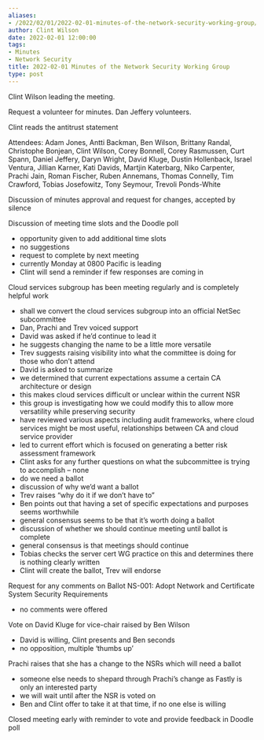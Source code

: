 ```yaml
---
aliases:
- /2022/02/01/2022-02-01-minutes-of-the-network-security-working-group/
author: Clint Wilson
date: 2022-02-01 12:00:00
tags:
- Minutes
- Network Security
title: 2022-02-01 Minutes of the Network Security Working Group
type: post
---
```


Clint Wilson leading the meeting.

Request a volunteer for minutes. Dan Jeffery volunteers.

Clint reads the antitrust statement

Attendees: Adam Jones, Antti Backman, Ben Wilson, Brittany Randal, Christophe Bonjean, Clint Wilson, Corey Bonnell, Corey Rasmussen, Curt Spann, Daniel Jeffery, Daryn Wright, David Kluge, Dustin Hollenback, Israel Ventura, Jillian Karner, Kati Davids, Martjin Katerbarg, Niko Carpenter, Prachi Jain, Roman Fischer, Ruben Annemans, Thomas Connelly, Tim Crawford, Tobias Josefowitz, Tony Seymour, Trevoli Ponds-White

Discussion of minutes approval and request for changes, accepted by silence

Discussion of meeting time slots and the Doodle poll

- opportunity given to add additional time slots
- no suggestions
- request to complete by next meeting
- currently Monday at 0800 Pacific is leading
- Clint will send a reminder if few responses are coming in

Cloud services subgroup has been meeting regularly and is completely helpful work

- shall we convert the cloud services subgroup into an official NetSec subcommittee
- Dan, Prachi and Trev voiced support
- David was asked if he’d continue to lead it
- he suggests changing the name to be a little more versatile
- Trev suggests raising visibility into what the committee is doing for those who don’t attend
- David is asked to summarize
- we determined that current expectations assume a certain CA architecture or design
- this makes cloud services difficult or unclear within the current NSR
- this group is investigating how we could modify this to allow more versatility while preserving security
- have reviewed various aspects including audit frameworks, where cloud services might be most useful, relationships between CA and cloud service provider
- led to current effort which is focused on generating a better risk assessment framework
- Clint asks for any further questions on what the subcommittee is trying to accomplish – none
- do we need a ballot
- discussion of why we’d want a ballot
- Trev raises “why do it if we don’t have to”
- Ben points out that having a set of specific expectations and purposes seems worthwhile
- general consensus seems to be that it’s worth doing a ballot
- discussion of whether we should continue meeting until ballot is complete
- general consensus is that meetings should continue
- Tobias checks the server cert WG practice on this and determines there is nothing clearly written
- Clint will create the ballot, Trev will endorse

Request for any comments on Ballot NS-001: Adopt Network and Certificate System Security Requirements

- no comments were offered

Vote on David Kluge for vice-chair raised by Ben Wilson

- David is willing, Clint presents and Ben seconds
- no opposition, multiple ‘thumbs up’

Prachi raises that she has a change to the NSRs which will need a ballot

- someone else needs to shepard through Prachi’s change as Fastly is only an interested party
- we will wait until after the NSR is voted on
- Ben and Clint offer to take it at that time, if no one else is willing

Closed meeting early with reminder to vote and provide feedback in Doodle poll